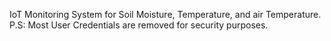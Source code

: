 IoT Monitoring System for Soil Moisture, Temperature, and air Temperature.
P.S: Most User Credentials are removed for security purposes. 
